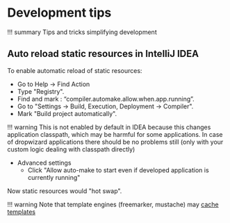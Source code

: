 # Development tips

!!! summary
    Tips and tricks simplifying development

## Auto reload static resources in IntelliJ IDEA

To enable automatic reload of static resources:

* Go to Help -> Find Action
* Type "Registry".
* Find and mark : “compiler.automake.allow.when.app.running”.
* Go to "Settings -> Build, Execution, Deployment -> Compiler".
* Mark "Build project automatically".

!!! warning
    This is not enabled by default in IDEA because this changes application
    classpath, which may be harmful for some applications. In case of dropwizard
    applications there should be no problems still (only with your custom logic dealing with 
    classpath directly)

* Advanced settings 
  - Click "Allow auto-make to start even if developed application is currently running"
    
Now static resources would "hot swap".  

!!! warning
    Note that template engines (freemarker, mustache) may [cache templates](https://www.dropwizard.io/en/latest/manual/views.html#caching)  
